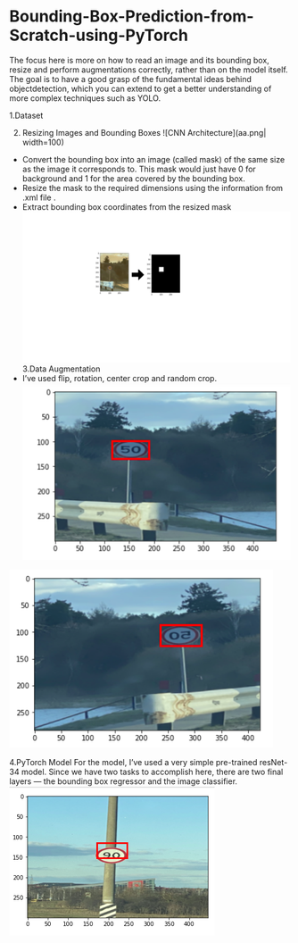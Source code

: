 # Bounding-Box-Prediction-from-Scratch-using-PyTorch

The focus here is more on how to read an image and its bounding box,  resize  and  perform  augmentations  correctly,  rather  than  on  the  model itself.  The goal is to have a good grasp of the fundamental ideas behind objectdetection,  which  you  can  extend  to  get  a  better  understanding  of more complex techniques such as YOLO.

1.Dataset

2. Resizing Images and Bounding Boxes
![CNN Architecture](aa.png| width=100)
* Convert the bounding box into an image (called mask) of the same size as the image it corresponds to. This mask    would just have 0 for background and 1 for the area covered by the bounding box.
* Resize the mask to the required dimensions using the information from .xml file .
* Extract bounding box coordinates from the resized mask
![CNN Architecture](ss.png)
3.Data Augmentation
* I’ve used flip, rotation, center crop and random crop.
![CNN Architecture](bt.png)

![CNN Architecture](at.png)

4.PyTorch Model
For the model, I’ve used a very simple pre-trained resNet-34 model. Since we have two tasks to accomplish here, there are two final layers — the bounding box regressor and the image classifier.
![CNN Architecture](test.png)
